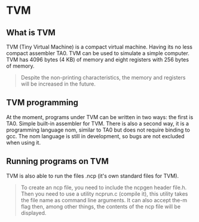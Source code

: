 # TVM
## What is TVM
TVM (Tiny Virtual Machine) is a compact virtual machine. Having its no less compact assembler TA0. TVM can be used to simulate a simple computer. TVM has 4096 bytes (4 KB) of memory and eight registers with 256 bytes of memory.
> Despite the non-printing characteristics, the memory and registers will be increased in the future.

## TVM programming
At the moment, programs under TVM can be written in two ways: the first is TA0. Simple built-in assembler for TVM. There is also a second way, it is a programming language nom, similar to TA0 but does not require binding to gcc. The nom language is still in development, so bugs are not excluded when using it.

## Running programs on TVM
TVM is also able to run the files .ncp (it's own standard files for TVM).
> To create an ncp file, you need to include the ncpgen header file.h. Then you need to use a utility ncprun.c (compile it), this utility takes the file name as command line arguments.
> It can also accept the-m flag then, among other things, the contents of the ncp file will be displayed.
